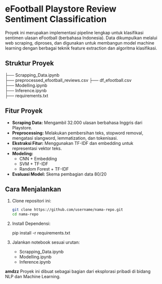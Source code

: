 # eFootball Playstore Review Sentiment Classification

Proyek ini merupakan implementasi pipeline lengkap untuk klasifikasi sentimen ulasan eFootball (berbahasa Indonesia). Data dikumpulkan melalui web scraping, diproses, dan digunakan untuk membangun model machine learning dengan berbagai teknik feature extraction dan algoritma klasifikasi.

## Struktur Proyek

├── Scrapping_Data.ipynb           
├── preprocessed_efootball_reviews.csv 
├── df_efootball.csv                 
├── Modelling.ipynb                
├── Inference.ipynb                  
├── requirements.txt                 


## Fitur Proyek

- **Scraping Data:** Mengambil 32.000 ulasan berbahasa Inggris dari Playstore.
- **Preprocessing:** Melakukan pembersihan teks, stopword removal, mengatasi slangword, lemmatization, dan tokenisasi.
- **Ekstraksi Fitur:** Menggunakan TF-IDF dan embedding untuk representasi vektor teks.
- **Modeling:**
  - CNN + Embedding
  - SVM + TF-IDF
  - Random Forest + TF-IDF
- **Evaluasi Model:** Skema pembagian data 80/20

## Cara Menjalankan

1. Clone repositori ini:

   ```bash
   git clone https://github.com/username/nama-repo.git
   cd nama-repo

2. Install Dependensi:

   pip install -r requirements.txt

3. Jalankan notebook sesuai urutan:
    - Scrapping_Data.ipynb
    - Modelling.ipynb
    - Inference.ipynb
  
**amdzz**
Proyek ini dibuat sebagai bagian dari eksplorasi pribadi di bidang NLP dan Machine Learning.
